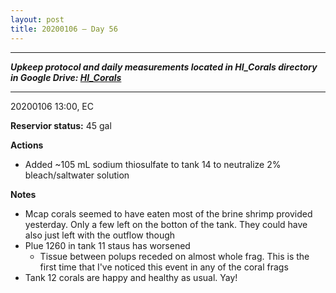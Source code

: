 ```yaml
---
layout: post
title: 20200106 – Day 56
---
```


---
***Upkeep protocol and daily measurements located in HI_Corals directory in Google Drive: [HI_Corals](https://drive.google.com/drive/u/1/folders/1Dxil5Lj1ynvuIuGDWx9_AyqkdplIcCZQ)***

---
20200106 13:00, EC

**Reservior status:** 45 gal

**Actions**  
- Added ~105 mL sodium thiosulfate to tank 14 to neutralize 2% bleach/saltwater solution

**Notes**
- Mcap corals seemed to have eaten most of the brine shrimp provided yesterday. Only a few left on the botton of the tank. They could have also just left with the outflow though
- Plue 1260 in tank 11 staus has worsened
    - Tissue between polups receded on almost whole frag. This is the first time that I've noticed this event in any of the coral frags
- Tank 12 corals are happy and healthy as usual. Yay!